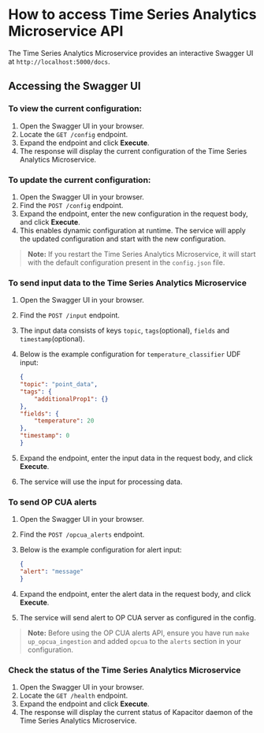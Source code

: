 # How to access Time Series Analytics Microservice API

The Time Series Analytics Microservice provides an interactive Swagger UI at `http://localhost:5000/docs`.

## Accessing the Swagger UI

### To view the current configuration:

1. Open the Swagger UI in your browser.
2. Locate the `GET /config` endpoint.
3. Expand the endpoint and click **Execute**.
4. The response will display the current configuration of the Time Series Analytics Microservice.

### To update the current configuration:

1. Open the Swagger UI in your browser.
2. Find the `POST /config` endpoint.
3. Expand the endpoint, enter the new configuration in the request body, and click **Execute**.
4. This enables dynamic configuration at runtime. The service will apply the updated configuration and start with the new configuration.

> **Note:** If you restart the Time Series Analytics Microservice, it will start with the default configuration present in the `config.json` file.

### To send input data to the Time Series Analytics Microservice

1. Open the Swagger UI in your browser.
2. Find the `POST /input` endpoint.
3. The input data consists of keys `topic`, `tags`(optional), `fields` and `timestamp`(optional).
4. Below is the example configuration for `temperature_classifier` UDF input:

    ```json
    {
    "topic": "point_data",
    "tags": {
        "additionalProp1": {}
    },
    "fields": {
        "temperature": 20
    },
    "timestamp": 0
    }
    ```
5. Expand the endpoint, enter the input data in the request body, and click **Execute**.
6. The service will use the input for processing data.

### To send OP CUA alerts

1. Open the Swagger UI in your browser.
2. Find the `POST /opcua_alerts` endpoint.
3. Below is the example configuration for alert input:

    ```json
    {
    "alert": "message"
    }
    ```
4. Expand the endpoint, enter the alert data in the request body, and click **Execute**.
5. The service will send alert to OP CUA server as configured in the config.

> **Note:** Before using the OP CUA alerts API, ensure you have run `make up_opcua_ingestion` and added `opcua` to the `alerts` section in your configuration.

### Check the status of the Time Series Analytics Microservice

1. Open the Swagger UI in your browser.
2. Locate the `GET /health` endpoint.
3. Expand the endpoint and click **Execute**.
4. The response will display the current status of Kapacitor daemon of the Time Series Analytics Microservice.